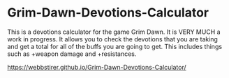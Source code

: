 # Grim-Dawn-Devotions-Calculator
This is a devotions calculator for the game Grim Dawn. It is VERY MUCH a work in progress. It allows you to check the devotions that you are taking and get a total for all of the buffs you are going to get. This includes things such as +weapon damage and +resistances.

https://webbstirer.github.io/Grim-Dawn-Devotions-Calculator/
